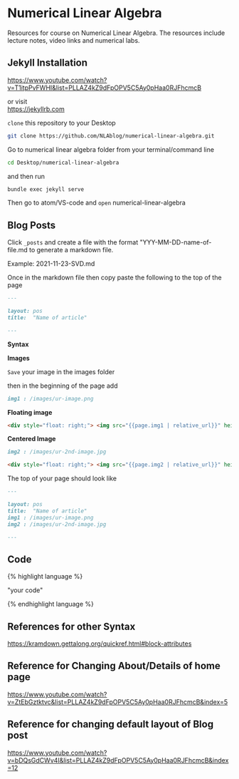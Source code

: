 # Numerical Linear Algebra

Resources for course on Numerical Linear Algebra. 
The resources include lecture notes, video links and numerical labs. 

## Jekyll Installation

https://www.youtube.com/watch?v=T1itpPvFWHI&list=PLLAZ4kZ9dFpOPV5C5Ay0pHaa0RJFhcmcB

or visit 
<br/>
https://jekyllrb.com

`clone` this repository to your Desktop

```bash
git clone https://github.com/NLAblog/numerical-linear-algebra.git 
```

Go to numerical linear algebra folder from your terminal/command line

```bash
cd Desktop/numerical-linear-algebra
```
and then run

```bash
bundle exec jekyll serve 
```

Then go to atom/VS-code and `open` numerical-linear-algebra

## Blog Posts 
Click `_posts` and create a file with the format "YYY-MM-DD-name-of-file.md to generate a markdown file.

Example: 2021-11-23-SVD.md

Once in the markdown file then copy paste the following to the top of the page

```markdown
---

layout: pos
title:  "Name of article"

---
```

**Syntax**

**Images**

`Save` your image in the images folder

then in the beginning of the page add
```markdown
img1 : /images/ur-image.png 
```

**Floating image**
```markdown
<div style="float: right;"> <img src="{{page.img1 | relative_url}}" height="220" width="400"></div>
```


**Centered Image**
```markdown
img2 : /images/ur-2nd-image.jpg
```
```markdown
<div style="float: right;"> <img src="{{page.img2 | relative_url}}" height="220" width="400"></div>
```

The top of your page should look like

```markdown
---

layout: pos
title:  "Name of article"
img1 : /images/ur-image.png 
img2 : /images/ur-2nd-image.jpg

---
```

## Code

{% highlight language %}

"your code"

{% endhighlight language %}

## References for other Syntax 
https://kramdown.gettalong.org/quickref.html#block-attributes

## Reference for Changing About/Details of home page
https://www.youtube.com/watch?v=ZtEbGztktvc&list=PLLAZ4kZ9dFpOPV5C5Ay0pHaa0RJFhcmcB&index=5

## Reference for changing default layout of Blog post
https://www.youtube.com/watch?v=bDQsGdCWv4I&list=PLLAZ4kZ9dFpOPV5C5Ay0pHaa0RJFhcmcB&index=12
